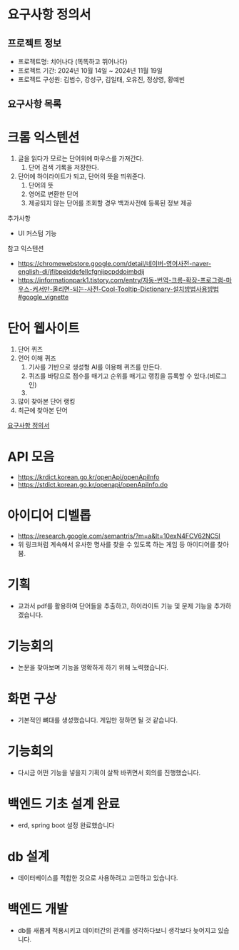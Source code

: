 
# 요구사항 정의서

## 프로젝트 정보

- 프로젝트명: 치어나다 (똑똑하고 뛰어나다)
- 프로젝트 기간: 2024년 10월 14일 ~ 2024년 11월 19일
- 프로젝트 구성원: 김범수, 강성구, 김일태, 오유진, 정상영, 황예빈

## 요구사항 목록

# 크롬 익스텐션

1. 글을 읽다가 모르는 단어위에 마우스를 가져간다.
    1. 단어 검색 기록을 저장한다.
2. 단어에 하이라이트가 되고, 단어의 뜻을 띄워준다.
    1. 단어의 뜻
    2. 영어로 변환한 단어
    3. 제공되지 않는 단어를 조회할 경우 백과사전에 등록된 정보 제공

추가사항

- UI 커스텀 기능

참고 익스텐션

- https://chromewebstore.google.com/detail/네이버-영어사전-naver-english-di/jfibpeiddefellcfgnijpcpddoimbdij
- https://informationpark1.tistory.com/entry/자동-번역-크롬-확장-프로그램-마우스-커서만-올리면-되는-사전-Cool-Tooltip-Dictionary-설치방법사용방법#google_vignette

# 단어 웹사이트

1. 단어 퀴즈
2. 언어 이해 퀴즈
    1. 기사를 기반으로 생성형 AI를 이용해 퀴즈를 만든다.
    2. 퀴즈를 바탕으로 점수를 매기고 순위를 매기고 랭킹을 등록할 수 있다.(비로그인)
    3. 
3. 많이 찾아본 단어 랭킹
4. 최근에 찾아본 단어 

[요구사항 정의서](https://www.notion.so/1260cfca537f8016ae0de531ed86d373?pvs=21)

# API 모음

- https://krdict.korean.go.kr/openApi/openApiInfo
- https://stdict.korean.go.kr/openapi/openApiInfo.do

# 아이디어 디벨롭
- https://research.google.com/semantris/?m=a&lt=10exN4FCV62NC5I
- 위 링크처럼 계속해서 유사한 명사를 찾을 수 있도록 하는 게임 등 아이디어를 찾아봄.

# 기획
- 교과서 pdf를 활용하여 단어들을 추출하고, 하이라이트 기능 및 문제 기능을 추가하겠습니다.

# 기능회의
- 논문을 찾아보며 기능을 명확하게 하기 위해 노력했습니다.

# 화면 구상
- 기본적인 뼈대를 생성했습니다. 게임만 정하면 될 것 같습니다.

# 기능회의 
- 다시금 어떤 기능을 넣을지 기획이 살짝 바뀌면서 회의를 진행했습니다.

# 백엔드 기초 설계 완료
- erd, spring boot 설정 완료했습니다

# db 설계
- 데이터베이스를 적합한 것으로 사용하려고 고민하고 있습니다.

# 백엔드 개발
- db를 새롭게 적용시키고 데이터간의 관계를 생각하다보니 생각보다 늦어지고 있습니다.
